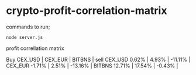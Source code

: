 # crypto-profit-correlation-matrix

commands to run;

`node server.js`

 profit correllation matrix
  <p>                
        Buy     CEX_USD	|	CEX_EUR	|	BITBNS	|	
sell  CEX_USD	  0.62%	  |	4.93%	  |	-11.11%	|
      CEX_EUR	  -1.71%	|	2.51%	  |	-13.16%	|
      BITBNS	  12.71%	|	17.54%	|	-0.43%	|
      
   </p>   
   
